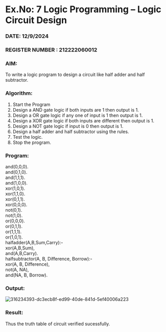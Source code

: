 # Ex.No: 7  Logic Programming –  Logic Circuit Design
### DATE: 12/9/2024                                                                     
### REGISTER NUMBER : 212222060012
### AIM: 
To write a logic program to design a circuit like half adder and half subtractor.
###  Algorithm:
1. Start the Program
2. Design a AND gate logic if both inputs are 1 then output is 1.
3. Design a OR gate logic if any one of input is 1 then output is 1.
4. Design a XOR gate logic if both inputs are different then output is 1.
5. Design a NOT gate logic if input is 0 then output is 1.
6. Design a half adder and half subtractor using the rules.
7. Test the logic.
8. Stop the program.

### Program:


and(0,0,0).<br>
and(0,1,0).<br>
and(1,1,1).<br>
and(1,0,0).<br>
xor(1,0,1).<br>
xor(1,1,0).<br>
xor(0,1,1).<br>
xor(0,0,0).<br>
not(0,1).<br>
not(1,0).<br>
or(0,0,0).<br>
or(0,1,1).<br>
or(1,1,1).<br>
or(1,0,1).<br>
halfadder(A,B,Sum,Carry):-<br>
    xor(A,B,Sum),<br>
    and(A,B,Carry).<br>
halfsubtractor(A, B, Difference, Borrow):-<br>
    xor(A, B, Difference),<br>
    not(A, NA),<br>
    and(NA, B, Borrow).<br>

### Output:
![316234393-dc3ecb8f-ed99-40de-841d-5ef40006a223](https://github.com/user-attachments/assets/53664144-e189-4975-aa69-91fa1db6158e)



### Result:
Thus the truth table of circuit verified sucessfully.
